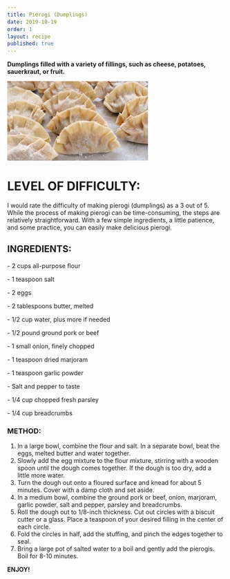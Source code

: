 ```yaml
---
title: Pierogi (Dumplings)
date: 2019-10-19
order: 1
layout: recipe
published: true
---
```

**Dumplings filled with a variety of fillings, such as cheese, potatoes, sauerkraut, or fruit.**

![](../uploads/picture-4jpg.jpg "Pierogi")

# **LEVEL OF DIFFICULTY:**

I would rate the difficulty of making pierogi (dumplings) as a 3 out of 5. While the process of making pierogi can be time-consuming, the steps are relatively straightforward. With a few simple ingredients, a little patience, and some practice, you can easily make delicious pierogi.

## **INGREDIENTS:**

\- 2 cups all-purpose flour 

\- 1 teaspoon salt 

\- 2 eggs 

\- 2 tablespoons butter, melted 

\- 1/2 cup water, plus more if needed 

\- 1/2 pound ground pork or beef 

\- 1 small onion, finely chopped 

\- 1 teaspoon dried marjoram 

\- 1 teaspoon garlic powder 

\- Salt and pepper to taste 

\- 1/4 cup chopped fresh parsley 

\- 1/4 cup breadcrumbs 

### **METHOD:**

1. In a large bowl, combine the flour and salt. In a separate bowl, beat the eggs, melted butter and water together. 
2. Slowly add the egg mixture to the flour mixture, stirring with a wooden spoon until the dough comes together. If the dough is too dry, add a little more water. 
3. Turn the dough out onto a floured surface and knead for about 5 minutes. Cover with a damp cloth and set aside. 
4. In a medium bowl, combine the ground pork or beef, onion, marjoram, garlic powder, salt and pepper, parsley and breadcrumbs.
5. Roll the dough out to 1/8-inch thickness. Cut out circles with a biscuit cutter or a glass. Place a teaspoon of your desired filling in the center of each circle.
6. Fold the circles in half, add the stuffing, and pinch the edges together to seal.
7. Bring a large pot of salted water to a boil and gently add the pierogis. Boil for 8-10 minutes.

**ENJOY!**